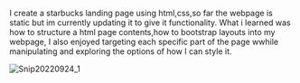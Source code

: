 I create a starbucks landing page using html,css,so far the webpage is static but im currently updating it to give it functionality.
What i learned was how to structure a html page contents,how to bootstrap layouts into my webpage,
I also enjoyed targeting each specific part of the page wwhile manipulating and exploring the options of how I can style it.

![Snip20220924_1](https://user-images.githubusercontent.com/57777672/192126885-1434243d-f565-4952-b4fa-dc95ee5b1b1a.png)
